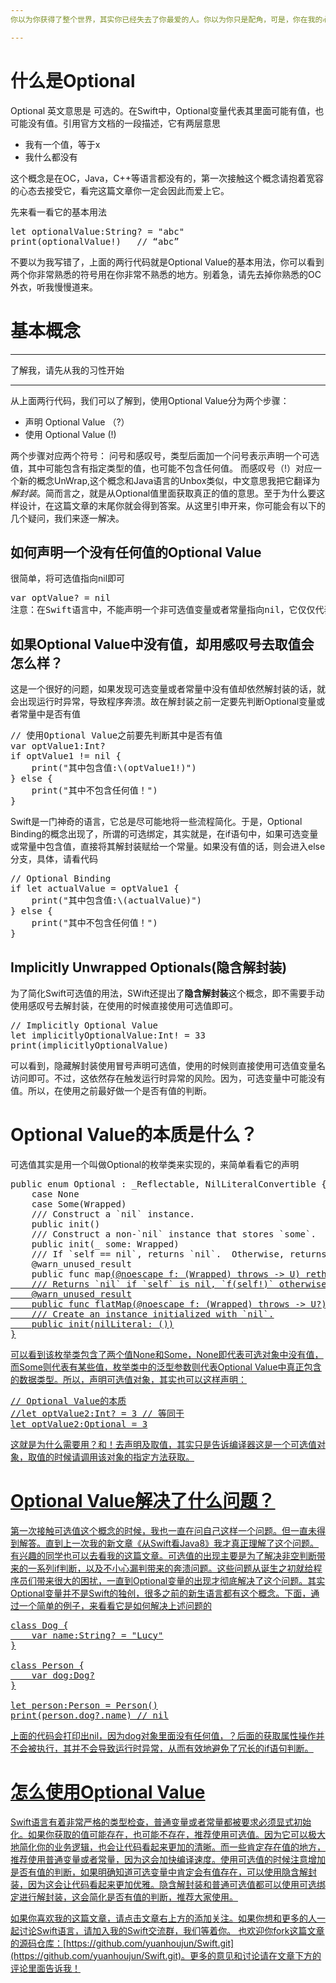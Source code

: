 ```yaml
---
你以为你获得了整个世界，其实你已经失去了你最爱的人。你以为你只是配角，可是，你在我的心目中，才是真正的主角。

---
```



# 什么是Optional
Optional 英文意思是 可选的。在Swift中，Optional变量代表其里面可能有值，也可能没有值。引用官方文档的一段描述，它有两层意思

* 我有一个值，等于x
* 我什么都没有

这个概念是在OC，Java，C++等语言都没有的，第一次接触这个概念请抱着宽容的心态去接受它，看完这篇文章你一定会因此而爱上它。

先来看一看它的基本用法
<pre>
let optionalValue:String? = "abc"
print(optionalValue!)   // “abc”
</pre>

不要以为我写错了，上面的两行代码就是Optional Value的基本用法，你可以看到两个你非常熟悉的符号用在你非常不熟悉的地方。别着急，请先去掉你熟悉的OC外衣，听我慢慢道来。


# 基本概念
---
了解我，请先从我的习性开始

---
从上面两行代码，我们可以了解到，使用Optional Value分为两个步骤：

* 声明 Optional Value （?）
* 使用 Optional Value  (!)

两个步骤对应两个符号： 问号和感叹号，类型后面加一个问号表示声明一个可选值，其中可能包含有指定类型的值，也可能不包含任何值。
而感叹号（!）对应一个新的概念UnWrap,这个概念和Java语言的Unbox类似，中文意思我把它翻译为*解封装*。简而言之，就是从Optional值里面获取真正的值的意思。至于为什么要这样设计，在这篇文章的末尾你就会得到答案。从这里引申开来，你可能会有以下的几个疑问，我们来逐一解决。

## 如何声明一个没有任何值的Optional Value
很简单，将可选值指向nil即可
<pre>
var optValue? = nil
注意：在Swift语言中，不能声明一个非可选值变量或者常量指向nil，它仅仅代表可选变量或常量中不包含任何值的意思。这也是与OC语言不一样的地方
</pre>

## 如果Optional Value中没有值，却用感叹号去取值会怎么样？
这是一个很好的问题，如果发现可选变量或者常量中没有值却依然解封装的话，就会出现运行时异常，导致程序奔溃。故在解封装之前一定要先判断Optional变量或者常量中是否有值
<pre>
// 使用Optional Value之前要先判断其中是否有值
var optValue1:Int?
if optValue1 != nil {
    print("其中包含值:\(optValue1!)")
} else {
    print("其中不包含任何值！")
}
</pre>
Swift是一门神奇的语言，它总是尽可能地将一些流程简化。于是，Optional Binding的概念出现了，所谓的可选绑定，其实就是，在if语句中，如果可选变量或常量中包含值，直接将其解封装赋给一个常量。如果没有值的话，则会进入else分支，具体，请看代码
<pre>
// Optional Binding
if let actualValue = optValue1 {
    print("其中包含值:\(actualValue)")
} else {
    print("其中不包含任何值！")
}
</pre>

## Implicitly Unwrapped Optionals(隐含解封装)
为了简化Swift可选值的用法，SWift还提出了**隐含解封装**这个概念，即不需要手动使用感叹号去解封装，在使用的时候直接使用可选值即可。 
<pre>
// Implicitly Optional Value
let implicitlyOptionalValue:Int! = 33
print(implicitlyOptionalValue)
</pre>
可以看到，隐藏解封装使用冒号声明可选值，使用的时候则直接使用可选值变量名访问即可。不过，这依然存在触发运行时异常的风险。因为，可选变量中可能没有值。所以，在使用之前最好做一个是否有值的判断。

# Optional Value的本质是什么？
可选值其实是用一个叫做Optional的枚举类来实现的，来简单看看它的声明
<pre>
public enum Optional<Wrapped> : _Reflectable, NilLiteralConvertible {
    case None
    case Some(Wrapped)
    /// Construct a `nil` instance.
    public init()
    /// Construct a non-`nil` instance that stores `some`.
    public init(_ some: Wrapped)
    /// If `self == nil`, returns `nil`.  Otherwise, returns `f(self!)`.
    @warn_unused_result
    public func map<U>(@noescape f: (Wrapped) throws -> U) rethrows -> U?
    /// Returns `nil` if `self` is nil, `f(self!)` otherwise.
    @warn_unused_result
    public func flatMap<U>(@noescape f: (Wrapped) throws -> U?) rethrows -> U?
    /// Create an instance initialized with `nil`.
    public init(nilLiteral: ())
}
</pre>
可以看到该枚举类包含了两个值None和Some，None即代表可选对象中没有值，而Some则代表有某些值，枚举类中的泛型参数则代表Optional Value中真正包含的数据类型。所以，声明可选值对象，其实也可以这样声明：
<pre>
// Optional Value的本质
//let optValue2:Int? = 3 // 等同于
let optValue2:Optional<Int> = 3
</pre>
这就是为什么需要用？和！去声明及取值，其实只是告诉编译器这是一个可选值对象，取值的时候请调用该对象的指定方法获取。

# Optional Value解决了什么问题？
第一次接触可选值这个概念的时候，我也一直在问自己这样一个问题。但一直未得到解答。直到上一次我的新文章[《从Swift看Java8》](http://www.jianshu.com/p/6effae84eb45)我才真正理解了这个问题。有兴趣的同学也可以去看我的这篇文章。可选值的出现主要是为了解决非空判断带来的一系列if判断，以及不小心漏判带来的奔溃问题。这些问题从诞生之初就给程序员们带来很大的困扰，一直到Optional变量的出现才彻底解决了这个问题。其实Optional变量并不是Swift的独创，很多之前的新生语言都有这个概念。下面，通过一个简单的例子，来看看它是如何解决上述问题的
<pre>
class Dog {
    var name:String? = "Lucy"
}

class Person {
    var dog:Dog?
}

let person:Person = Person()
print(person.dog?.name) // nil
</pre>

上面的代码会打印出nil，因为dog对象里面没有任何值，？后面的获取属性操作并不会被执行，其并不会导致运行时异常，从而有效地避免了冗长的if语句判断。

# 怎么使用Optional Value
Swift语言有着非常严格的类型检查，普通变量或者常量都被要求必须显式初始化。如果你获取的值可能存在，也可能不存在，推荐使用可选值。因为它可以极大地简化你的业务逻辑，也会让代码看起来更加的清晰。而一些肯定存在值的地方，推荐使用普通变量或者常量，因为这会加快编译速度。使用可选值的时候注意增加是否有值的判断，如果明确知道可选变量中肯定会有值存在，可以使用隐含解封装，因为这会让代码看起来更加优雅。隐含解封装和普通可选值都可以使用可选绑定进行解封装，这会简化是否有值的判断，推荐大家使用。

如果你喜欢我的这篇文章，请点击文章右上方的添加关注。如果你想和更多的人一起讨论Swift语言，请加入我的Swift交流群，我们等着你。
也欢迎你fork这篇文章的源码仓库：[https://github.com/yuanhoujun/Swift.git](https://github.com/yuanhoujun/Swift.git)。更多的意见和讨论请在文章下方的评论里面告诉我！